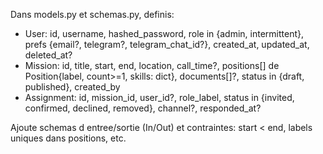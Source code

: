 Dans models.py et schemas.py, definis:
- User: id, username, hashed_password, role in {admin, intermittent}, prefs {email?, telegram?, telegram_chat_id?}, created_at, updated_at, deleted_at?
- Mission: id, title, start, end, location, call_time?, positions[] de Position{label, count>=1, skills: dict}, documents[]?, status in {draft, published}, created_by
- Assignment: id, mission_id, user_id?, role_label, status in {invited, confirmed, declined, removed}, channel?, responded_at?

Ajoute schemas d entree/sortie (In/Out) et contraintes: start < end, labels uniques dans positions, etc.

